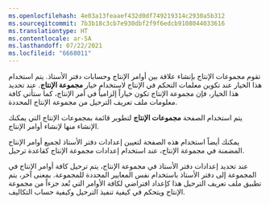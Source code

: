 ```yaml
---
ms.openlocfilehash: 4e03a13feaaef432d0df749219314c2930a5b312
ms.sourcegitcommit: 7b3b18c3cb7e930dbf2f9f6edcb9108044033616
ms.translationtype: HT
ms.contentlocale: ar-SA
ms.lasthandoff: 07/22/2021
ms.locfileid: "6668011"
---
```

تقوم مجموعات الإنتاج بإنشاء علاقة بين أوامر الإنتاج وحسابات دفتر الأستاذ. يتم استخدام هذا الخيار عند تكوين معلمات التحكم في الإنتاج لاستخدام خيار **مجموعة الإنتاج**. عند تحديد هذا الخيار، فإن مجموعة الإنتاج تكون خياراً إلزامياً في أمر الإنتاج، كما ستأتي كافة معلومات ملف تعريف الترحيل من مجموعة الإنتاج المحددة.

يتم استخدام الصفحة **مجموعات الإنتاج** لتطوير قائمة بمجموعات الإنتاج التي يمكنك الإنشاء منها لإنشاء أوامر الإنتاج.

يمكنك أيضاً استخدام هذه الصفحة لتعيين إعدادات دفتر الأستاذ لجميع أوامر الإنتاج المضمنة في مجموعة الإنتاج، عند استخدام إعدادات مجموعة الإنتاج كقاعدة ترحيل.

عند تحديد إعدادات دفتر الأستاذ في مجموعة الإنتاج، يتم ترحيل كافة أوامر الإنتاج في المجموعة إلى دفتر الأستاذ باستخدام نفس المعايير المحددة للمجموعة. بمعنى آخر، يتم تطبيق ملف تعريف الترحيل هذا كإعداد افتراضي لكافة الأوامر التي تُعد جزءاً من مجموعة الإنتاج ويتحكم في كيفية تنفيذ الترحيل وكيفية حساب التكاليف.
